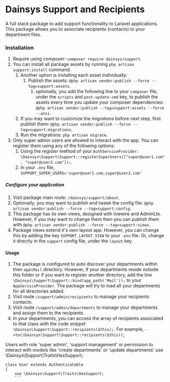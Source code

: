  # Dainsys Support and Recipients
 A full stack package to add support functionality to Laravel applications. This package allows you to associate recipients (contacts) to your department files.

 ### Installation
 1. Require using composer: `composer require dainsys/support`.
 2. You can install all package assets by running `php artisan support:install` command.
    1. Another option is installing each asset individually:
       1. Publish the assets: `@php artisan vendor:publish --force --tag=support:assets`.  
          1. optionally, you add the following line to your `composer` file, under the `scripts` and `post-update-cmd` key, to publish the assets every time you update your composer dependencies: `@php artisan vendor:publish --tag=support:assets --force --ansi`.
    2. If you may want to customize the migrations before next step, first publish them: `@php artisan vendor:publish --force --tag=support:migrations`.
    3. Run the migrations: `php artisan migrate`.   
 3. Only super admin users are allowed to interact with the app. You can register them using any of the following options:
    1. Using the register method of your `AuthServiceProvider`: `\Dainsys\Support\Support::registerSuperUsers(["super@user1.com", "super@user2.com"]);`.
    2. In your `.env` file, `SUPPORT_SUPER_USERS='super@user1.com,super@user2.com'`
##### Configure your application
 1. Visit package main route: `/dainsys/support/about`.
 2. Optionally, you may want to publish and tweek the config file: `@php artisan vendor:publish --force --tag=support:config`.
 3. This package has its own views, designed with livewire and AdminLte. However, if you may want to change them then you can publish them with `@php artisan vendor:publish --force --tag=support:views`. 
 4. Package views extend it's own layout app. However, you can change this by adding the key `SUPPORT_LAYOUT_VIEW` to your `.env` file. Or, change it directly in the `support` config file, under the `layout` key.

#### Usage
1. The package is configured to auto discover your departments within then `app\Mail` directory. However, if your departments reside outside this folder or if you want to register another directory, add the line `\Dainsys\Support\Support::bind(app_path('Mail'));` to your `AppServiceProvider`. The package will try to load all your departments for all directories added.
2. Visit route `/support/admin/recipients` to manage your recipients contacts.
3. Visit route `/support/admin/departments` to manage your departments and assign them to the recipients.
4. In your departments, you can access the array of recipients associated to that class with the code snippet  `\Dainsys\Support\Support::recipients($this);`. For example, `->to(\Dainsys\Support\Support::recipients($this))`;



Users with role 'super admin', 'support management' or permission to interact with models like 'create departments' or 'update departments'
    use \Dainsys\Support\Traits\HasSupport;

```
class User extends Authenticatable
{
    use \Dainsys\Support\Traits\HasSupport;
    ```


